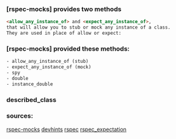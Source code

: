 ### [rspec-mocks] provides two methods

```html
<allow_any_instance_of> and <expect_any_instance_of>,
that will allow you to stub or mock any instance of a class.
They are used in place of allow or expect:
```

### [rspec-mocks] provided these methods:

```html
- allow_any_instance_of (stub)
- expect_any_instance_of (mock)
- spy
- double
- instance_double
```

### described_class


### sources:
[rspec-mocks](https://relishapp.com/rspec/rspec-mocks/docs/working-with-legacy-code/any-instance)
[devhints](https://devhints.io/rspec)
[rspec](https://spartchou.gitbooks.io/ruby-on-rails-basic/content/rspec/stub.html)
[rspec_expectation](https://kapeli.com/cheat_sheets/RSpec_Expectations.docset/Contents/Resources/Documents/index)
